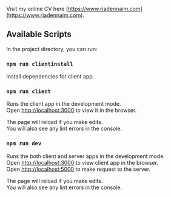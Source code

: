 Visit my online CV here [https://www.riadennaim.com](https://www.riadennaim.com).

## Available Scripts

In the project directory, you can run:

### `npm run clientinstall`

Install dependencies for client app.

### `npm run client`

Runs the client app in the development mode.<br />
Open [http://localhost:3000](http://localhost:3000) to view it in the browser.

The page will reload if you make edits.<br />
You will also see any lint errors in the console.

### `npm run dev`

Runs the both client and server apps in the development mode.<br />
Open [http://localhost:3000](http://localhost:3000) to view client app in the browser.<br />
Open [http://localhost:5000](http://localhost:5000) to make request to the server.

The page will reload if you make edits.<br />
You will also see any lint errors in the console.
